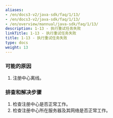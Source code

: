```yaml
---
aliases:
- /en/docs3-v2/java-sdk/faq/1/13/
- /en/docs3-v2/java-sdk/faq/1/13/
- /en/overview/mannual/java-sdk/faq/1/13/
description: 1-13 - 执行重试任务失败
linkTitle: 1-13 - 执行重试任务失败
title: 1-13 - 执行重试任务失败
type: docs
weight: 13
---
```







### 可能的原因
1. 注册中心离线。

### 排查和解决步骤

1. 检查注册中心是否正常工作。
2. 检查注册中心所在服务器及其网络是否正常工作。
